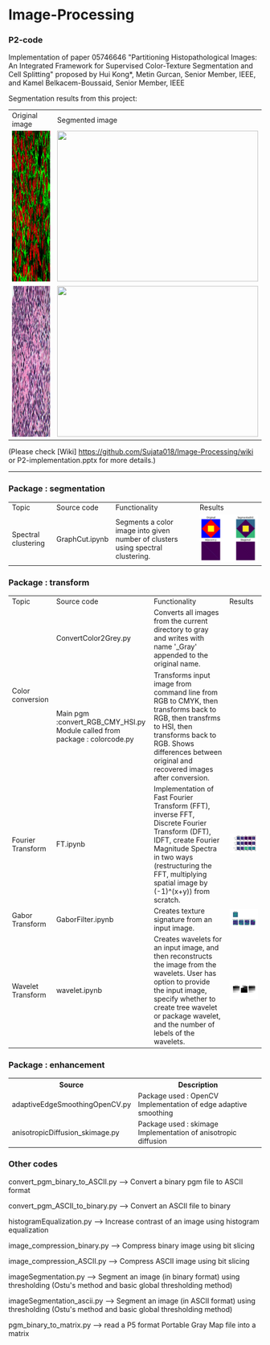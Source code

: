 # Image-Processing

### P2-code  
Implementation of paper 05746646 "Partitioning Histopathological Images: An Integrated Framework for Supervised Color-Texture Segmentation and Cell Splitting"  proposed by Hui Kong*, Metin Gurcan, Senior Member, IEEE, and Kamel Belkacem-Boussaid, Senior Member, IEEE

Segmentation results from this project:

<table>
  <tr>
    <td>Original image</td>
    <td>Segmented image</td>
  </tr>
  <tr>
    <td><img src="https://github.com/Sujata018/Image-Processing/blob/main/images/P2/national-cancer-institute.jpg" width=400 height=300></td>
    <td><img src="https://github.com/Sujata018/Image-Processing/blob/main/images/P2/national-cancer-institute_segmented.bmp" width=400 height=300></td>
  </tr>
  <tr>
    <td><img src="https://github.com/Sujata018/Image-Processing/blob/main/images/P2/43601.jpg" width=400 height=300></td>
    <td><img src="https://github.com/Sujata018/Image-Processing/blob/main/images/P2/43601_HE_segmented.bmp" width=400 height=300></td>
  </tr>
 </table>
 
 (Please check [Wiki] https://github.com/Sujata018/Image-Processing/wiki or P2-implementation.pptx for more details.)
 
--------

 ### Package : segmentation
 <table>
  <tr>
    <td>Topic</td>
    <td>Source code</td>
    <td>Functionality</td>
    <td>Results</td>
  </tr>
  <tr>
    <td>Spectral clustering</td>
    <td>GraphCut.ipynb</td>
    <td>Segments a color image into given number of clusters using spectral clustering.</td>
    <td><img src="https://github.com/Sujata018/Image-Processing/blob/main/images/segment/Spectral_Clustering_Results_3.JPG"></td>
  </tr>
 </table>


### Package : transform

<table>
  <tr>
    <td>Topic</td>
    <td>Source code</td>
    <td>Functionality</td>
    <td>Results</td>
  </tr>
  <tr>
    <td rowspan=2>Color conversion</td>
    <td>ConvertColor2Grey.py</td>
    <td>Converts all images from the current directory to gray and writes with name '_Gray' appended to the original name.</td>
    <td></td>
  </tr>
  <tr>
    <td>Main pgm :convert_RGB_CMY_HSI.py <BR> Module called from package : colorcode.py</td>
    <td>Transforms input image from command line from RGB to CMYK, then transforms back to RGB, then transfrms to HSI, then transforms back to RGB. Shows differences between original and recovered images after conversion.</td>
    <td></td>
  </tr>
  <tr>
    <td>Fourier Transform</td>
    <td>FT.ipynb</td>
    <td>Implementation of Fast Fourier Transform (FFT), inverse FFT, Discrete Fourier Transform (DFT), IDFT, create Fourier Magnitude Spectra in two ways (restructuring the FFT, multiplying spatial image by (-1)^(x+y)) from scratch. </td>
    <td><img src="https://github.com/Sujata018/Image-Processing/blob/main/images/transform/FFT_DFT_Spectrum.jpg"></td>
  </tr>
  <tr>
    <td>Gabor Transform</td>
    <td>GaborFilter.ipynb</td>
    <td>Creates texture signature from an input image. </td>
    <td><img src="https://github.com/Sujata018/Image-Processing/blob/main/images/transform/Gabor_Filter_Results1.jpg"></td>
  </tr>
  <tr>
    <td>Wavelet Transform</td>
    <td>wavelet.ipynb</td>
    <td>Creates wavelets for an input image, and then reconstructs the image from the wavelets. User has option to provide the input image, specify whether to create tree wavelet or package wavelet, and the number of lebels of the wavelets. </td>
    <td><img src="https://github.com/Sujata018/Image-Processing/blob/main/images/transform/Tree wavelets1_level2.jpg"></td>
  </tr>

 </table>
 
 ### Package : enhancement
 
 <table>
  <tr>
    <th>Source</th>
    <th>Description</th>
  </tr>
  <tr>
    <td>adaptiveEdgeSmoothingOpenCV.py</td>
    <td>Package used : OpenCV <br> Implementation of edge adaptive smoothing</td>
  </tr>
  <tr>
    <td>anisotropicDiffusion_skimage.py</td>
    <td>Package used : skimage <br> Implementation of anisotropic diffusion</td>
  </tr>
</table>


### Other codes

convert_pgm_binary_to_ASCII.py --> Convert a binary pgm file to ASCII format

convert_pgm_ASCII_to_binary.py --> Convert an ASCII file to binary

histogramEqualization.py --> Increase contrast of an image using histogram equalization

image_compression_binary.py --> Compress binary image using bit slicing

image_compression_ASCII.py --> Compress ASCII image using bit slicing

imageSegmentation.py --> Segment an image (in binary format) using thresholding (Ostu's method and basic global thresholding method)

imageSegmentation_ascii.py --> Segment an image (in ASCII format) using thresholding (Ostu's method and basic global thresholding method)

pgm_binary_to_matrix.py --> read a P5 format Portable Gray Map file into a matrix
